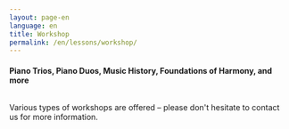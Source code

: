 ```yaml
---
layout: page-en
language: en
title: Workshop
permalink: /en/lessons/workshop/
---
```


<h4>Piano Trios, Piano Duos, Music History, Foundations of Harmony, and more</h4>


<img src="/img/recital-duo.jpg" alt="">

Various types of workshops are offered – please don't hesitate to contact us for more information.